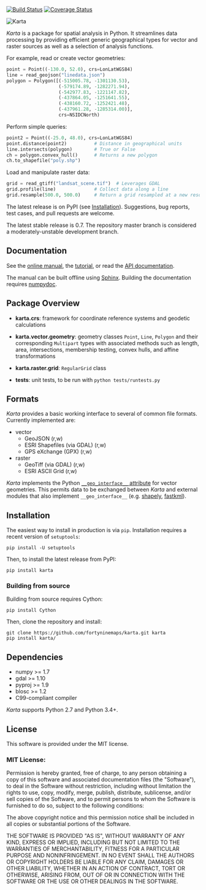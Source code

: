 [![Build Status](https://travis-ci.org/fortyninemaps/karta.svg?branch=master)](https://travis-ci.org/fortyninemaps/karta)
[![Coverage Status](https://coveralls.io/repos/github/fortyninemaps/karta/badge.svg?branch=master)](https://coveralls.io/github/fortyninemaps/karta?branch=master)

![Karta](https://raw.githubusercontent.com/fortyninemaps/karta/gh-pages/figures/karta_logo.png)

*Karta* is a package for spatial analysis in Python. It streamlines data
processing by providing efficient generic geographical types for vector and
raster sources as well as a selection of analysis functions.

For example, read or create vector geometries:

```python
point = Point((-130.0, 52.0), crs=LonLatWGS84)
line = read_geojson("linedata.json")
polygon = Polygon([(-515005.78, -1301130.53),
                   (-579174.89, -1282271.94),
                   (-542977.83, -1221147.82),
                   (-437864.05, -1251641.55),
                   (-438160.72, -1252421.48),
                   (-437961.28, -1285314.00)],
                   crs=NSIDCNorth)
```
Perform simple queries:
```python
point2 = Point((-25.0, 48.0), crs=LonLatWGS84)
point.distance(point2)          # Distance in geographical units
line.intersects(polygon)        # True or False
ch = polygon.convex_hull()      # Returns a new polygon
ch.to_shapefile("poly.shp")
```
Load and manipulate raster data:
```python
grid = read_gtiff("landsat_scene.tif")  # Leverages GDAL
grid.profile(line)              # Collect data along a line
grid.resample(500.0, 500.0)     # Return a grid resampled at a new resolution
```

The latest release is on PyPI (see [Installation](#installation)). Suggestions,
bug reports, test cases, and pull requests are welcome.

The latest stable release is 0.7. The repository master branch is considered a
moderately-unstable development branch.

## Documentation

See the [online manual](http://www.fortyninemaps.com/kartadocs/introduction.html),
the [tutorial](http://www.fortyninemaps.com/kartadocs/_static/tutorial.html), or read the
[API documentation](http://www.fortyninemaps.com/kartadocs/reference.html).

The manual can be built offline using [Sphinx](http://sphinx-doc.org/). Building
the documentation requires [numpydoc](https://github.com/numpy/numpydoc).

## Package Overview

- **karta.crs**: framework for coordinate reference systems and geodetic
  calculations

- **karta.vector.geometry**: geometry classes `Point`, `Line`, `Polygon` and their
  corresponding `Multipart` types with associated methods such as length, area,
  intersections, membership testing, convex hulls, and affine transformations

- **karta.raster.grid**: `RegularGrid` class

- **tests**: unit tests, to be run with `python tests/runtests.py`

## Formats

*Karta* provides a basic working interface to several of common file formats.
Currently implemented are:

- vector
    - GeoJSON (r,w)
    - ESRI Shapefiles (via GDAL) (r,w)
    - GPS eXchange (GPX) (r,w)
- raster
    - GeoTiff (via GDAL) (r,w)
    - ESRI ASCII Grid (r,w)

*Karta* implements the Python [`__geo_interface__`
attribute](https://gist.github.com/sgillies/2217756) for vector geometries. This
permits data to be exchanged between *Karta* and external modules that also
implement `__geo_interface__` (e.g.
[shapely](https://github.com/Toblerity/Shapely),
[fastkml](https://fastkml.readthedocs.org/en/latest/)).

## Installation

The easiest way to install in production is via `pip`. Installation requires a
recent version of `setuptools`:

    pip install -U setuptools

Then, to install the latest release from PyPI:

    pip install karta

### Building from source

Building from source requires Cython:

    pip install Cython

Then, clone the repository and install:

    git clone https://github.com/fortyninemaps/karta.git karta
    pip install karta/

## Dependencies

- numpy >= 1.7
- gdal >= 1.10
- pyproj >= 1.9
- blosc >= 1.2
- C99-compliant compiler

*Karta* supports Python 2.7 and Python 3.4+.

## License

This software is provided under the MIT license.

### MIT License:

Permission is hereby granted, free of charge, to any person obtaining a copy of
this software and associated documentation files (the "Software"), to deal in
the Software without restriction, including without limitation the rights to
use, copy, modify, merge, publish, distribute, sublicense, and/or sell copies of
the Software, and to permit persons to whom the Software is furnished to do so,
subject to the following conditions:

The above copyright notice and this permission notice shall be included in all
copies or substantial portions of the Software.

THE SOFTWARE IS PROVIDED "AS IS", WITHOUT WARRANTY OF ANY KIND, EXPRESS OR
IMPLIED, INCLUDING BUT NOT LIMITED TO THE WARRANTIES OF MERCHANTABILITY, FITNESS
FOR A PARTICULAR PURPOSE AND NONINFRINGEMENT. IN NO EVENT SHALL THE AUTHORS OR
COPYRIGHT HOLDERS BE LIABLE FOR ANY CLAIM, DAMAGES OR OTHER LIABILITY, WHETHER
IN AN ACTION OF CONTRACT, TORT OR OTHERWISE, ARISING FROM, OUT OF OR IN
CONNECTION WITH THE SOFTWARE OR THE USE OR OTHER DEALINGS IN THE SOFTWARE.
